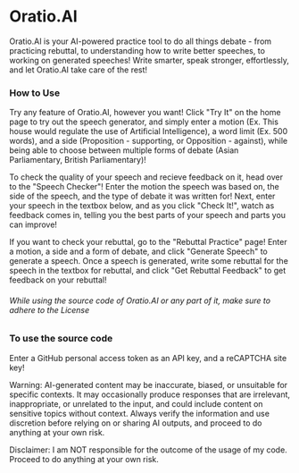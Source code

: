 # Oratio.AI
Oratio.AI is your AI-powered practice tool to do all things debate - from practicing rebuttal, to understanding how to write better speeches, to working on generated speeches! Write smarter, speak stronger, effortlessly, and let Oratio.AI take care of the rest!

### How to Use
Try any feature of Oratio.AI, however you want! Click "Try It" on the home page to try out the speech generator, and simply enter a motion (Ex. This house would regulate the use of Artificial Intelligence), a word limit (Ex. 500 words), and a side (Proposition - supporting, or Opposition - against), while being able to choose between multiple forms of debate (Asian Parliamentary, British Parliamentary)!

To check the quality of your speech and recieve feedback on it, head over to the "Speech Checker"! Enter the motion the speech was based on, the side of the speech, and the type of debate it was written for! Next, enter your speech in the textbox below, and as you click "Check It!", watch as feedback comes in, telling you the best parts of your speech and parts you can improve!

If you want to check your rebuttal, go to the "Rebuttal Practice" page! Enter a motion, a side and a form of debate, and click "Generate Speech" to generate a speech. Once a speech is generated, write some rebuttal for the speech in the textbox for rebuttal, and click "Get Rebuttal Feedback" to get feedback on your rebuttal!

###### While using the source code of Oratio.AI or any part of it, make sure to adhere to the License

### To use the source code
Enter a GitHub personal access token as an API key, and a reCAPTCHA site key!

Warning: AI-generated content may be inaccurate, biased, or unsuitable for specific contexts. It may occasionally produce responses that are irrelevant, inappropriate, or unrelated to the input, and could include content on sensitive topics without context. Always verify the information and use discretion before relying on or sharing AI outputs, and proceed to do anything at your own risk.

Disclaimer: I am NOT responsible for the outcome of the usage of my code. Proceed to do anything at your own risk.
